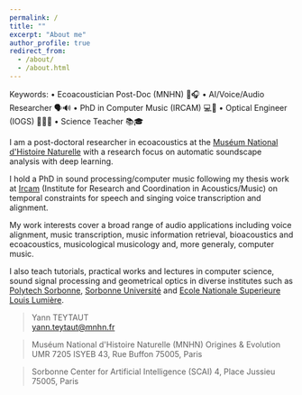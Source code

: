 ```yaml
---
permalink: /
title: ""
excerpt: "About me"
author_profile: true
redirect_from: 
  - /about/
  - /about.html
---
```


Keywords:
• Ecoacoustician Post-Doc (MNHN) 🌿🎧 
• AI/Voice/Audio Researcher 🗣️🔊 
• PhD in Computer Music (IRCAM) 💻🎵 
• Optical Engineer (IOGS) 👨‍💻🔭 
• Science Teacher 📚🎓

I am a post-doctoral researcher in ecoacoustics at the [Muséum National d'Histoire Naturelle](https://www.mnhn.fr/) with a research focus on automatic soundscape analysis with deep learning.

I hold a PhD in sound processing/computer music following my thesis work at [Ircam](https://www.ircam.fr/) (Institute for Research and Coordination in Acoustics/Music) on temporal constraints for speech and singing voice transcription and alignment.

My work interests cover a broad range of audio applications including voice alignment, music transcription, music information retrieval, bioacoustics and ecoacoustics, musicological musicology and, more generaly, computer music.

I also teach tutorials, practical works and lectures in computer science, sound signal processing and geometrical optics in diverse institutes such as [Polytech Sorbonne](https://www.polytech.sorbonne-universite.fr/), [Sorbonne Université](https://www.sorbonne-universite.fr/) and [Ecole Nationale Superieure Louis Lumière](https://www.ens-louis-lumiere.fr/formations/formation-initiale/master-photographie/).
  
  
> Yann TEYTAUT  
> yann.teytaut@mnhn.fr  

> Muséum National d'Histoire Naturelle (MNHN)
> Origines & Evolution
> UMR 7205 ISYEB
> 43, Rue Buffon
> 75005, Paris

> Sorbonne Center for Artificial Intelligence (SCAI)
> 4, Place Jussieu  
> 75005, Paris  
